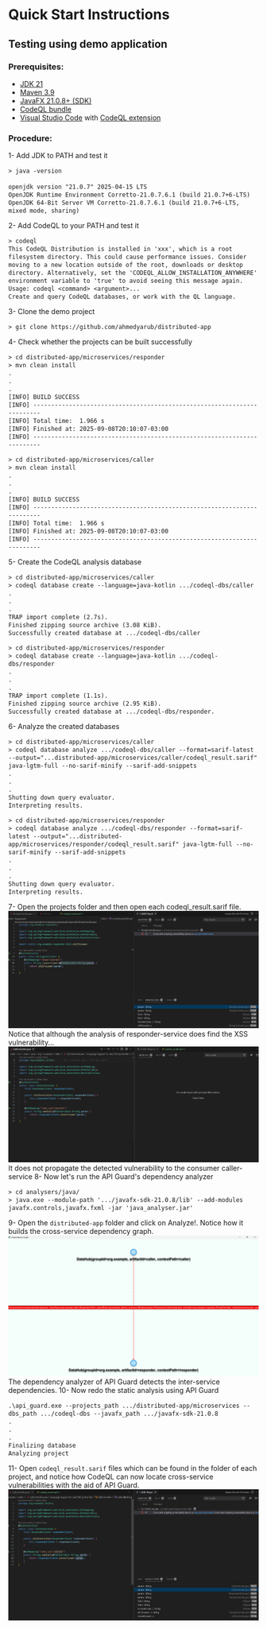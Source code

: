 # Quick Start Instructions
## Testing using demo application

### Prerequisites:
- [JDK 21](https://github.com/corretto/corretto-21/releases)
- [Maven 3.9](https://maven.apache.org/download.cgi)
- [JavaFX 21.0.8+ (SDK)](https://gluonhq.com/products/javafx/)
- [CodeQL bundle](https://github.com/github/codeql-action/releases/)
- [Visual Studio Code](https://code.visualstudio.com/Download) with [CodeQL extension](https://marketplace.visualstudio.com/items?itemName=GitHub.vscode-codeql)

### Procedure:

1- Add JDK to PATH and test it
```
> java -version

openjdk version "21.0.7" 2025-04-15 LTS
OpenJDK Runtime Environment Corretto-21.0.7.6.1 (build 21.0.7+6-LTS)
OpenJDK 64-Bit Server VM Corretto-21.0.7.6.1 (build 21.0.7+6-LTS, mixed mode, sharing)
```

2- Add CodeQL to your PATH and test it
```
> codeql
This CodeQL Distribution is installed in 'xxx', which is a root filesystem directory. This could cause performance issues. Consider moving to a new location outside of the root, downloads or desktop directory. Alternatively, set the 'CODEQL_ALLOW_INSTALLATION_ANYWHERE' environment variable to 'true' to avoid seeing this message again.
Usage: codeql <command> <argument>...
Create and query CodeQL databases, or work with the QL language.
```
3- Clone the demo project
```
> git clone https://github.com/ahmedyarub/distributed-app
```

4- Check whether the projects can be built successfully
```
> cd distributed-app/microservices/responder
> mvn clean install
.
.
.
[INFO] BUILD SUCCESS
[INFO] ------------------------------------------------------------------------
[INFO] Total time:  1.966 s
[INFO] Finished at: 2025-09-08T20:10:07-03:00
[INFO] ------------------------------------------------------------------------
```
```
> cd distributed-app/microservices/caller
> mvn clean install
.
.
.
[INFO] BUILD SUCCESS
[INFO] ------------------------------------------------------------------------
[INFO] Total time:  1.966 s
[INFO] Finished at: 2025-09-08T20:10:07-03:00
[INFO] ------------------------------------------------------------------------
```
5- Create the CodeQL analysis database
```
> cd distributed-app/microservices/caller
> codeql database create --language=java-kotlin .../codeql-dbs/caller
.
.
.
TRAP import complete (2.7s).
Finished zipping source archive (3.08 KiB).
Successfully created database at .../codeql-dbs/caller
```
```
> cd distributed-app/microservices/responder
> codeql database create --language=java-kotlin .../codeql-dbs/responder
.
.
.
TRAP import complete (1.1s).
Finished zipping source archive (2.95 KiB).
Successfully created database at .../codeql-dbs/responder.
```
6- Analyze the created databases
```
> cd distributed-app/microservices/caller
> codeql database analyze .../codeql-dbs/caller --format=sarif-latest --output="...distributed-app/microservices/caller/codeql_result.sarif" java-lgtm-full --no-sarif-minify --sarif-add-snippets
.
.
.
Shutting down query evaluator.
Interpreting results.
```
```
> cd distributed-app/microservices/responder
> codeql database analyze .../codeql-dbs/responder --format=sarif-latest --output="...distributed-app/microservices/responder/codeql_result.sarif" java-lgtm-full --no-sarif-minify --sarif-add-snippets
.
.
.
Shutting down query evaluator.
Interpreting results.
```
7- Open the projects folder and then open each codeql_result.sarif file.
![results11.png](images/results11.png)
Notice that although the analysis of responder-service does find the XSS vulnerability...
![results12.png](images/results12.png)
It does not propagate the detected vulnerability to the consumer caller-service
8- Now let's run the API Guard's dependency analyzer
```
> cd analysers/java/ 
> java.exe --module-path '.../javafx-sdk-21.0.8/lib' --add-modules javafx.controls,javafx.fxml -jar 'java_analyser.jar'
```
9- Open the `distributed-app` folder and click on Analyze!. Notice how it builds the cross-service dependency graph.
![dependecy_graph.png](images/dependecy_graph.png)
The dependency analyzer of API Guard detects the inter-service dependencies.
10- Now redo the static analysis using API Guard
```
.\api_guard.exe --projects_path .../distributed-app/microservices --dbs_path .../codeql-dbs --javafx_path .../javafx-sdk-21.0.8
.
.
.
Finalizing database
Analyzing project
```
11- Open `codeql_result.sarif` files which can be found in the folder of each project, and notice how CodeQL can now locate cross-service vulnerabilities with the aid of API Guard.
![results2.png](images/results2.png)
